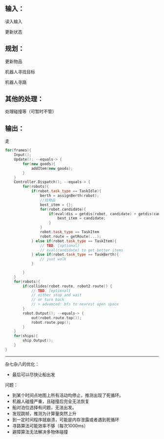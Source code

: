 ## 输入：

读入输入

更新状态

## 规划：

更新物品

机器人寻找目标

机器人寻路

## 其他的处理：

处理碰撞等（可暂时不管）

## 输出：

走

```cpp
for(frames){
    Input();
    Update(); --equals-> {
        for(new goods){
            addItem(new goods);
        }
    }
    Controller.Dispatch(); --equals-> {
        for(robots){
            if(robot.task_type == TaskIdle){
                berth = assignBerth(robot);
                //找物品
                best_item = {};
                for(robot.candidate){
                    if(eval(dis = getdis(robot, candidate) + getdis(candidate, berth), value = candidate.value) is good enough) {
                        best_item = candidate;
                    }
                }
                robot.task_type == TaskItem
                robot.route = getRoute(...);
            } else if(robot.task_type == TaskItem){
                // TBD. [optional]
                // eval(candidate) to get better items
            } else if(robot.task_type == TaskBerth){
                // just walk
            }

        }
    }
    for(robots){
        if(collides(robot.route, robot2.route)) {
            // TBD. [optional]
            // either stop and wait
            // or turn back
            // > advanced: bfs to nearest open space
        }
        robot.Output(); --equals-> {
            out(robot.route.top());
            robot.route.pop();
        }
    }
    for(ships){
        ship.Output();
    }
}
```




---

杂七杂八的优化：

+ 最后可以尽快让船出发

问题：

+ 到某个时间点地图上所有活动均停止，推测出现了死循环。
+ 机器人碰撞严重，且碰撞后完全无法恢复
+ 船对泊位选择有问题，无法出发。
+ 发现跳帧，推测为计算量突然上升
+ 到一定时间程序就崩溃，可能是内存泄露或者遇到死循环
+ 寻路算法可能效率不够（每次1000ms）
+ 避障算法无法解决多物体碰撞